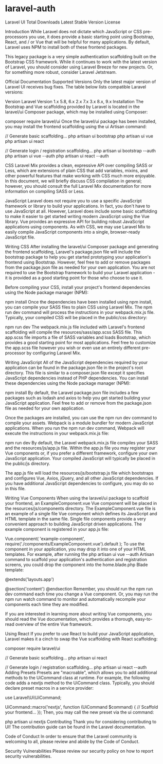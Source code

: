 # laravel-auth
Laravel UI
Total Downloads Latest Stable Version License

Introduction
While Laravel does not dictate which JavaScript or CSS pre-processors you use, it does provide a basic starting point using Bootstrap, React, and / or Vue that will be helpful for many applications. By default, Laravel uses NPM to install both of these frontend packages.

This legacy package is a very simple authentication scaffolding built on the Bootstrap CSS framework. While it continues to work with the latest version of Laravel, you should consider using Laravel Breeze for new projects. Or, for something more robust, consider Laravel Jetstream.

Official Documentation
Supported Versions
Only the latest major version of Laravel UI receives bug fixes. The table below lists compatible Laravel versions:

Version	Laravel Version
1.x	5.8, 6.x
2.x	7.x
3.x	8.x, 9.x
Installation
The Bootstrap and Vue scaffolding provided by Laravel is located in the laravel/ui Composer package, which may be installed using Composer:

composer require laravel/ui
Once the laravel/ui package has been installed, you may install the frontend scaffolding using the ui Artisan command:

// Generate basic scaffolding...
php artisan ui bootstrap
php artisan ui vue
php artisan ui react


// Generate login / registration scaffolding...
php artisan ui bootstrap --auth
php artisan ui vue --auth
php artisan ui react --auth

CSS
Laravel Mix provides a clean, expressive API over compiling SASS or Less, which are extensions of plain CSS that add variables, mixins, and other powerful features that make working with CSS much more enjoyable. In this document, we will briefly discuss CSS compilation in general; however, you should consult the full Laravel Mix documentation for more information on compiling SASS or Less.

JavaScript
Laravel does not require you to use a specific JavaScript framework or library to build your applications. In fact, you don't have to use JavaScript at all. However, Laravel does include some basic scaffolding to make it easier to get started writing modern JavaScript using the Vue library. Vue provides an expressive API for building robust JavaScript applications using components. As with CSS, we may use Laravel Mix to easily compile JavaScript components into a single, browser-ready JavaScript file.

Writing CSS
After installing the laravel/ui Composer package and generating the frontend scaffolding, Laravel's package.json file will include the bootstrap package to help you get started prototyping your application's frontend using Bootstrap. However, feel free to add or remove packages from the package.json file as needed for your own application. You are not required to use the Bootstrap framework to build your Laravel application - it is provided as a good starting point for those who choose to use it.

Before compiling your CSS, install your project's frontend dependencies using the Node package manager (NPM):

npm install
Once the dependencies have been installed using npm install, you can compile your SASS files to plain CSS using Laravel Mix. The npm run dev command will process the instructions in your webpack.mix.js file. Typically, your compiled CSS will be placed in the public/css directory:

npm run dev
The webpack.mix.js file included with Laravel's frontend scaffolding will compile the resources/sass/app.scss SASS file. This app.scss file imports a file of SASS variables and loads Bootstrap, which provides a good starting point for most applications. Feel free to customize the app.scss file however you wish or even use an entirely different pre-processor by configuring Laravel Mix.

Writing JavaScript
All of the JavaScript dependencies required by your application can be found in the package.json file in the project's root directory. This file is similar to a composer.json file except it specifies JavaScript dependencies instead of PHP dependencies. You can install these dependencies using the Node package manager (NPM):

npm install
By default, the Laravel package.json file includes a few packages such as lodash and axios to help you get started building your JavaScript application. Feel free to add or remove from the package.json file as needed for your own application.

Once the packages are installed, you can use the npm run dev command to compile your assets. Webpack is a module bundler for modern JavaScript applications. When you run the npm run dev command, Webpack will execute the instructions in your webpack.mix.js file:

npm run dev
By default, the Laravel webpack.mix.js file compiles your SASS and the resources/js/app.js file. Within the app.js file you may register your Vue components or, if you prefer a different framework, configure your own JavaScript application. Your compiled JavaScript will typically be placed in the public/js directory.

The app.js file will load the resources/js/bootstrap.js file which bootstraps and configures Vue, Axios, jQuery, and all other JavaScript dependencies. If you have additional JavaScript dependencies to configure, you may do so in this file.

Writing Vue Components
When using the laravel/ui package to scaffold your frontend, an ExampleComponent.vue Vue component will be placed in the resources/js/components directory. The ExampleComponent.vue file is an example of a single file Vue component which defines its JavaScript and HTML template in the same file. Single file components provide a very convenient approach to building JavaScript driven applications. The example component is registered in your app.js file:

Vue.component(
    'example-component',
    require('./components/ExampleComponent.vue').default
);
To use the component in your application, you may drop it into one of your HTML templates. For example, after running the php artisan ui vue --auth Artisan command to scaffold your application's authentication and registration screens, you could drop the component into the home.blade.php Blade template:

@extends('layouts.app')

@section('content')
    <example-component></example-component>
@endsection
Remember, you should run the npm run dev command each time you change a Vue component. Or, you may run the npm run watch command to monitor and automatically recompile your components each time they are modified.

If you are interested in learning more about writing Vue components, you should read the Vue documentation, which provides a thorough, easy-to-read overview of the entire Vue framework.

Using React
If you prefer to use React to build your JavaScript application, Laravel makes it a cinch to swap the Vue scaffolding with React scaffolding:

composer require laravel/ui

// Generate basic scaffolding...
php artisan ui react

// Generate login / registration scaffolding...
php artisan ui react --auth
Adding Presets
Presets are "macroable", which allows you to add additional methods to the UiCommand class at runtime. For example, the following code adds a nextjs method to the UiCommand class. Typically, you should declare preset macros in a service provider:

use Laravel\Ui\UiCommand;

UiCommand::macro('nextjs', function (UiCommand $command) {
    // Scaffold your frontend...
});
Then, you may call the new preset via the ui command:

php artisan ui nextjs
Contributing
Thank you for considering contributing to UI! The contribution guide can be found in the Laravel documentation.

Code of Conduct
In order to ensure that the Laravel community is welcoming to all, please review and abide by the Code of Conduct.

Security Vulnerabilities
Please review our security policy on how to report security vulnerabilities.
